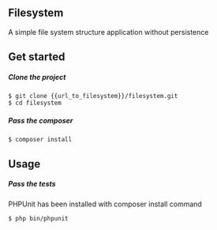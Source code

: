 ## Filesystem

A simple file system structure application without persistence

## Get started

##### Clone the project

    $ git clone {{url_to_filesystem}}/filesystem.git
    $ cd filesystem

##### Pass the composer

    $ composer install

## Usage

##### Pass the tests

PHPUnit has been installed with composer install command

    $ php bin/phpunit